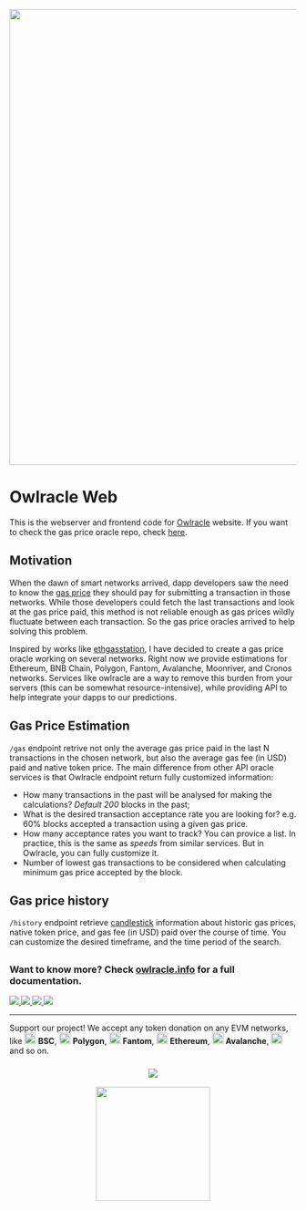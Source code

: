 <p align=center>
<img width="800" src="https://user-images.githubusercontent.com/19828711/140464079-683afdb2-a213-4e02-a032-93a42e3a93e8.png">
</p>

# Owlracle Web

This is the webserver and frontend code for [Owlracle](https://owlracle.info) website. If you want to check the gas price oracle repo, check [here](https://github.com/werlang/owlracle).

## Motivation

When the dawn of smart networks arrived, dapp developers saw the need to know the [gas price](https://en.wikipedia.org/wiki/Ethereum#Gas) they should pay for submitting a transaction in those networks. While those developers could fetch the last transactions and look at the gas price paid, this method is not reliable enough as gas prices wildly fluctuate between each transaction. So the gas price oracles arrived to help solving this problem. 

Inspired by works like [ethgasstation](https://ethgasstation.info/), I have decided to create a gas price oracle working on several networks. Right now we provide estimations for Ethereum, BNB Chain, Polygon, Fantom, Avalanche, Moonriver, and Cronos networks. Services like owlracle are a way to remove this burden from your servers (this can be somewhat resource-intensive), while providing API to help integrate your dapps to our predictions.

## Gas Price Estimation

 ```/gas``` endpoint retrive not only the average gas price paid in the last N transactions in the chosen network, but also the average gas fee (in USD) paid and native token price. The main difference from other API oracle services is that Owlracle  endpoint return fully customized information:

 * How many transactions in the past will be analysed for making the calculations? *Default 200* blocks in the past;
 * What is the desired transaction acceptance rate you are looking for? e.g. 60% blocks accepted a transaction using a given gas price.
 * How many acceptance rates you want to track? You can provice a list. In practice, this is the same as *speeds* from similar services. But in Owlracle, you can fully customize it.
 * Number of lowest gas transactions to be considered when calculating minimum gas price accepted by the block.

## Gas price history

```/history``` endpoint retrieve [candlestick](https://en.wikipedia.org/wiki/Candlestick_chart) information about historic gas prices, native token price, and gas fee (in USD) paid over the course of time. You can customize the desired timeframe, and the time period of the search.

##

### Want to know more? Check [owlracle.info](https://owlracle.info) for a full documentation.

<a href="https://twitter.com/owlracleAPI">
<img src="https://img.shields.io/badge/Twitter-1DA1F2?style=for-the-badge&logo=twitter&logoColor=white">
</a>

<a href="https://facebook.com/owlracle">
<img src="https://img.shields.io/badge/Facebook-1877F2?style=for-the-badge&logo=facebook&logoColor=white">
</a>

<a href="https://t.me/owlracle">
<img src="https://img.shields.io/badge/Telegram-2CA5E0?style=for-the-badge&logo=telegram&logoColor=white">
</a>

<a href="https://github.com/owlracle">
<img src="https://img.shields.io/badge/GitHub-100000?style=for-the-badge&logo=github&logoColor=white">
</a>

---

Support our project! We accept any token donation on any EVM networks, like <img src="https://owlracle.info/img/bsc.png" height="20"> **BSC**, <img src="https://owlracle.info/img/poly.png" height="20"> **Polygon**, <img src="https://owlracle.info/img/ftm.png" height="20"> **Fantom**, <img src="https://owlracle.info/img/eth.png" height="20"> **Ethereum**, <img src="https://owlracle.info/img/avax.png" height="20"> **Avalanche**, <img src="https://owlracle.info/img/movr.png" height="20"> and so on.

<a href="https://user-images.githubusercontent.com/19828711/139945432-f6b07860-c986-4221-a291-10370f24ea5a.png">
<h3 align=center><img src="https://img.shields.io/badge/Wallet-0xA6E126a5bA7aE209A92b16fcf464E502f27fb658-blue"></h3>
<p align=center>
	<img width="200" src="https://user-images.githubusercontent.com/19828711/139945432-f6b07860-c986-4221-a291-10370f24ea5a.png">
</p>
</a>
